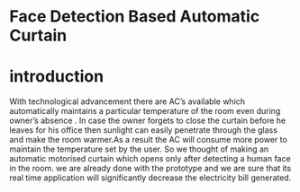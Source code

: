 # **Face Detection Based Automatic Curtain**
# introduction
With technological advancement there are AC’s available which automatically maintains a particular temperature of the room even during owner’s absence . In case the owner forgets to close the curtain before he leaves for his office then sunlight can easily penetrate through the glass and make the room warmer.As a result the AC will consume more power to maintain the temperature set by the user.
So we thought of making an automatic motorised curtain which opens only after detecting a human face in the room. we are already done with the prototype and we are sure that its real time application will significantly decrease the electricity bill generated.
